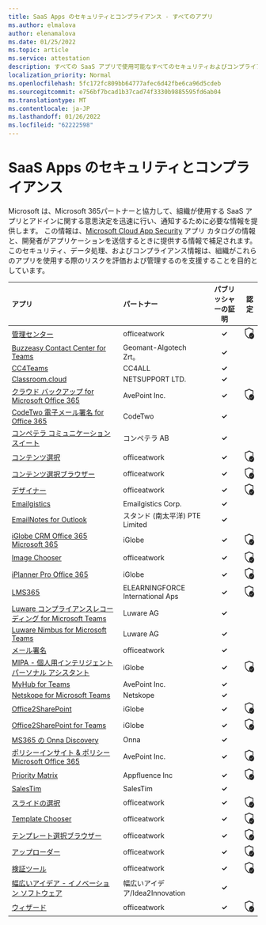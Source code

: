 ```yaml
---
title: SaaS Apps のセキュリティとコンプライアンス - すべてのアプリ
ms.author: elmalova
author: elenamalova
ms.date: 01/25/2022
ms.topic: article
ms.service: attestation
description: すべての SaaS アプリで使用可能なすべてのセキュリティおよびコンプライアンス情報。
localization_priority: Normal
ms.openlocfilehash: 5fc172fc809bb64777afec6d42fbe6ca96d5cdeb
ms.sourcegitcommit: e756bf7bcad1b37cad74f3330b9885595fd6ab04
ms.translationtype: MT
ms.contentlocale: ja-JP
ms.lasthandoff: 01/26/2022
ms.locfileid: "62222598"
---
```

# <a name="saas-apps-security-and-compliance"></a>SaaS Apps のセキュリティとコンプライアンス

Microsoft は、Microsoft 365パートナーと協力して、組織が使用する SaaS アプリとアドインに関する意思決定を迅速に行い、通知するために必要な情報を提供します。 この情報は、[Microsoft Cloud App Security](https://www.microsoft.com/en-us/enterprise-mobility-security/cloud-app-security) アプリ カタログの情報と、開発者がアプリケーションを送信するときに提供する情報で補足されます。 このセキュリティ、データ処理、およびコンプライアンス情報は、組織がこれらのアプリを使用する際のリスクを評価および管理するのを支援することを目的としています。

| **アプリ** | **パートナー** | **パブリッシャーの証明** | **認定** |
|:--------|:------------|:----------------------:|:-------------:|
| [管理センター](./officeatwork-admin-center.md) | officeatwork | **✓** | <img alt="Certified application badge" src="../media/certified-badge.png" height="25" width="25" /> |
| [Buzzeasy Contact Center for Teams](./geomant-algotech-zrt-buzzeasy-contact-center-for-teams.md) | Geomant-Algotech Zrt。 | **✓** |  |
| [CC4Teams](./cc4all-cc4teams.md) | CC4ALL | **✓** |  |
| [Classroom.cloud](./netsupport-ltd-classroomcloud.md) | NETSUPPORT LTD. | **✓** |  |
| [クラウド バックアップ for Microsoft Office 365](./avepoint-inc-cloud-backup-for-microsoft-office-365.md) | AvePoint Inc. | **✓** | <img alt="Certified application badge" src="../media/certified-badge.png" height="25" width="25" /> |
| [CodeTwo 電子メール署名 for Office 365](./codetwo-email-signatures-for-office-365.md) | CodeTwo | **✓** |  |
| [コンペテラ コミュニケーション スイート](./competella-ab-communication-suite.md) | コンペテラ AB | **✓** |  |
| [コンテンツ選択](./officeatwork-content-chooser.md) | officeatwork | **✓** | <img alt="Certified application badge" src="../media/certified-badge.png" height="25" width="25" /> |
| [コンテンツ選択ブラウザー](./officeatwork-content-chooser-browser.md) | officeatwork | **✓** | <img alt="Certified application badge" src="../media/certified-badge.png" height="25" width="25" /> |
| [デザイナー](./officeatwork-designer.md) | officeatwork | **✓** | <img alt="Certified application badge" src="../media/certified-badge.png" height="25" width="25" /> |
| [Emailgistics](./emailgistics-corp.md) | Emailgistics Corp. | **✓** |  |
| [EmailNotes for Outlook](./standss-south-pacific-pte-limited-emailnotes-for-outlook.md) | スタンド (南太平洋) PTE Limited | **✓** |  |
| [iGlobe CRM Office 365 Microsoft 365](./iglobe-crm-office-365-for-microsoft.md) | iGlobe | **✓** | <img alt="Certified application badge" src="../media/certified-badge.png" height="25" width="25" /> |
| [Image Chooser](./officeatwork-image-chooser.md) | officeatwork | **✓** | <img alt="Certified application badge" src="../media/certified-badge.png" height="25" width="25" /> |
| [iPlanner Pro Office 365](./iglobe-iplanner-pro-office-365.md) | iGlobe | **✓** | <img alt="Certified application badge" src="../media/certified-badge.png" height="25" width="25" /> |
| [LMS365](./elearningforce-international-aps-lms365.md) | ELEARNINGFORCE International Aps | **✓** | <img alt="Certified application badge" src="../media/certified-badge.png" height="25" width="25" /> |
| [Luware コンプライアンスレコーディング for Microsoft Teams](./luware-ag-compliance-recording-for-microsoft-teams.md) | Luware AG | **✓** |  |
| [Luware Nimbus for Microsoft Teams](./luware-ag-nimbus-for-microsoft-teams.md) | Luware AG | **✓** |  |
| [メール署名](./officeatwork-mail-signature.md) | officeatwork | **✓** |  |
| [MIPA - 個人用インテリジェント パーソナル アシスタント](./iglobe-mipa-my-intelligent-personal-assistant.md) | iGlobe | **✓** | <img alt="Certified application badge" src="../media/certified-badge.png" height="25" width="25" /> |
| [MyHub for Teams](./avepoint-inc-myhub-for-teams.md) | AvePoint Inc. | **✓** |  |
| [Netskope for Microsoft Teams](./netskope-for-microsoft-teams.md) | Netskope | **✓** |  |
| [Office2SharePoint](./iglobe-office2sharepoint.md) | iGlobe | **✓** | <img alt="Certified application badge" src="../media/certified-badge.png" height="25" width="25" /> |
| [Office2SharePoint for Teams](./iglobe-office2sharepoint-for-teams.md) | iGlobe | **✓** | <img alt="Certified application badge" src="../media/certified-badge.png" height="25" width="25" /> |
| [MS365 の Onna Discovery](./onna-discovery-for-ms365.md) | Onna | **✓** |  |
| [ポリシーインサイト &amp; ポリシー Microsoft Office 365](./avepoint-inc-policies-and-insights-for-microsoft-office-365.md) | AvePoint Inc. | **✓** | <img alt="Certified application badge" src="../media/certified-badge.png" height="25" width="25" /> |
| [Priority Matrix](./appfluence-inc-priority-matrix.md) | Appfluence Inc | **✓** | <img alt="Certified application badge" src="../media/certified-badge.png" height="25" width="25" /> |
| [SalesTim](./salestim.md) | SalesTim | **✓** |  |
| [スライドの選択](./officeatwork-slide-chooser.md) | officeatwork | **✓** | <img alt="Certified application badge" src="../media/certified-badge.png" height="25" width="25" /> |
| [Template Chooser](./officeatwork-template-chooser.md) | officeatwork | **✓** | <img alt="Certified application badge" src="../media/certified-badge.png" height="25" width="25" /> |
| [テンプレート選択ブラウザー](./officeatwork-template-chooser-browser.md) | officeatwork | **✓** | <img alt="Certified application badge" src="../media/certified-badge.png" height="25" width="25" /> |
| [アップローダー](./officeatwork-uploader.md) | officeatwork | **✓** | <img alt="Certified application badge" src="../media/certified-badge.png" height="25" width="25" /> |
| [検証ツール](./officeatwork-verifier.md) | officeatwork | **✓** | <img alt="Certified application badge" src="../media/certified-badge.png" height="25" width="25" /> |
| [幅広いアイデア - イノベーション ソフトウェア](./wide-ideasidea2innovation-ideas-innovation-software.md) | 幅広いアイデア/Idea2Innovation | **✓** |  |
| [ウィザード](./officeatwork-wizard.md) | officeatwork | **✓** | <img alt="Certified application badge" src="../media/certified-badge.png" height="25" width="25" /> |
